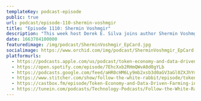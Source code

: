 ```yaml
---
templateKey: podcast-episode
public: true
url: podcast/episode-110-shermin-voshmgir
title: "Episode 1110: Shermin Voshmgir"
description: "This week host Derek E. Silva joins author Shermin Voshmgir, the Founder of the BlockchainHub Berlin and Token Kitchen, a data driven farming and publishing house. We take a deep dive into Shermin’s book Token Economy,  how Web3 is rebuilding the Internet, and her new smart farm in Portugal that is using blockchain."
date: 1663784100000
featuredimage: /img/podcast/SherminVoshmgir_EpCard.jpg
socialimage: https://www.orchid.com/img/podcast/SherminVoshmgir_EpCard.jpg
platformurls:
  - https://podcasts.apple.com/us/podcast/token-economy-and-data-driven-farming-in-portugal/id1516705670?i=1000580193480
  - https://open.spotify.com/episode/7EhcXxb2RHmQWvA0d0gYLb
  - https://podcasts.google.com/feed/aHR0cHM6Ly9mb2xsb3d0aGV3aGl0ZXJhYmJpdC5saWJzeW4uY29tL3Jzcw/episode/ZmNiYWY3ODktOWQyMC00YWM3LWE3ZDAtMWQ4ZmRmMzUyMmM0?sa=X&ved=0CAUQkfYCahcKEwjouYfmzab6AhUAAAAAHQAAAAAQAQ
  - https://www.stitcher.com/show/follow-the-white-rabbit/episode/token-economy-and-data-driven-farming-in-portugal-with-shermin-voshmgir-206930569
  - https://castbox.fm/episode/Token-Economy-and-Data-Driven-Farming-in-Portugal-with-Shermin-Voshmgir-id2954358-id531912788?country=us
  - https://tunein.com/podcasts/Technology-Podcasts/Follow-the-White-Rabbit-p1330281/?topicId=180872653
---
```


